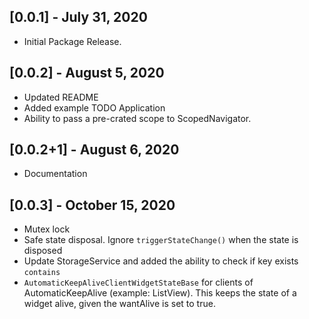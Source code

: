 ## [0.0.1] - July 31, 2020

* Initial Package Release.

## [0.0.2] - August 5, 2020
* Updated README
* Added example TODO Application
* Ability to pass a pre-crated scope to ScopedNavigator.

## [0.0.2+1] - August 6, 2020
* Documentation

## [0.0.3] - October 15, 2020
* Mutex lock
* Safe state disposal. Ignore `triggerStateChange()` when the state is disposed
* Update StorageService and added the ability to check if key exists `contains` 
* `AutomaticKeepAliveClientWidgetStateBase` for clients of AutomaticKeepAlive (example: ListView). This keeps the state of a widget alive, given the wantAlive is set to true.